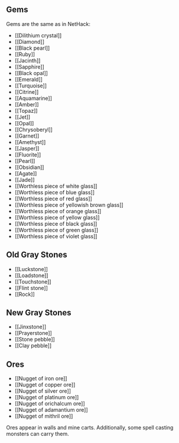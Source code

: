 ## Gems

Gems are the same as in NetHack:
- [[Dilithium crystal]]
- [[Diamond]]
- [[Black pearl]]
- [[Ruby]]
- [[Jacinth]]
- [[Sapphire]]
- [[Black opal]]
- [[Emerald]]
- [[Turquoise]]
- [[Citrine]]
- [[Aquamarine]]
- [[Amber]]
- [[Topaz]]
- [[Jet]]
- [[Opal]]
- [[Chrysoberyl]]
- [[Garnet]]
- [[Amethyst]]
- [[Jasper]]
- [[Fluorite]]
- [[Pearl]]
- [[Obsidian]]
- [[Agate]]
- [[Jade]]
- [[Worthless piece of white glass]]
- [[Worthless piece of blue glass]]
- [[Worthless piece of red glass]]
- [[Worthless piece of yellowish brown glass]]
- [[Worthless piece of orange glass]]
- [[Worthless piece of yellow glass]]
- [[Worthless piece of black glass]]
- [[Worthless piece of green glass]]
- [[Worthless piece of violet glass]]

## Old Gray Stones

- [[Luckstone]]
- [[Loadstone]]
- [[Touchstone]]
- [[Flint stone]]
- [[Rock]]

## New Gray Stones

- [[Jinxstone]]
- [[Prayerstone]]
- [[Stone pebble]]
- [[Clay pebble]]

## Ores

- [[Nugget of iron ore]]
- [[Nugget of copper ore]]
- [[Nugget of silver ore]]
- [[Nugget of platinum ore]]
- [[Nugget of orichalcum ore]]
- [[Nugget of adamantium ore]]
- [[Nugget of mithril ore]]

Ores appear in walls and mine carts. Additionally, some spell casting monsters can carry them.